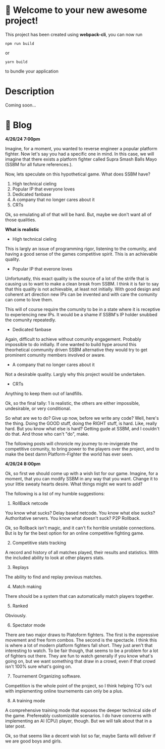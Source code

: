 # 🚀 Welcome to your new awesome project!

This project has been created using **webpack-cli**, you can now run

```
npm run build
```

or

```
yarn build
```

to bundle your application

# Description

Coming soon...

# 📄 Blog

**4/26/24 7:00pm**

Imagine, for a moment, you wanted to reverse engineer a popular platform fighter.
Now let's say you had a specific one in mind. In this case, we will imagine that there exists
a platform fighter called Supra Smash Balls Mayo (SSBM for all future references.).

Now, lets speculate on this hypothetical game. What does SSBM have?

1. High technical cieling
2. Popular IP that everyone loves
3. Dedicated fanbase
4. A company that no longer cares about it
5. CRTs

Ok, so emulating all of that will be hard. But, maybe we don't want all of those qualities.

**What is realistic**

- High technical cieling

This is largly an issue of programming rigor, listening to the comunity, and having a good sense of the games competitive spirit. This is an achievable quality.

- Popular IP that everone loves

Unfortunatly, this exact quality is the source of a lot of the strife that is causing us to want to make a clean break from SSBM. I think it is fair to say that this quality is not achievable, at least not initially. With good design and coherent art direction new IPs can be invented and with care the comunity can come to love them.

This will of course require the comunity to be in a state where it is receptive to experiencing new IPs. It would be a shame if SSBM's IP holder snubbed the comunity repeatedly.

- Dedicated fanbase

Again, difficult to achieve without comunity engagement. Probably impossible to do initially. If one wanted to build hype around this theorhetical community driven SSBM alternative they would try to get prominent comunity members involved or aware.

- A company that no longer cares about it

Not a desirable quality. Largly why this project would be undertaken.

- CRTs

Anything to keep them out of landfills.

Ok, so the final tally: 1 is realistic, the others are either impossible, undesirable, or very conditional.

So what are we to do? Give up now, before we write any code? Well, here's the thing. Doing the GOOD stuff, doing the RIGHT stuff, is hard. Like, really hard. But you know what else is hard? Getting gude at SSBM, and I couldn't do that. And those who can't "do", make.

The following posts will chronicle my journey to re-invigerate the competitive comunity, to bring power to the players over the project, and to make the best damn Platform-Fighter the world has ever seen.

**4/26/24 8:00pm**

Ok, so first we should come up with a wish list for our game. Imagine, for a moment, that you can modify SSBM in any way that you want. Change it to your little sweaty hearts desire. What things might we want to add?

The following is a list of my humble suggestions:

1. RollBack netcode

You know what sucks? Delay based netcode. You know what else sucks? Authoritative servers. You know what doesn't suck? P2P Rollback.

Ok, so Rollback isn't magic, and it can't fix horrible unstable connections. But is by far the best option for an online competitive fighting game.

2. Competitive stats tracking

A record and history of all matches played, their results and statistics. With the included ability to look at other players stats.

3. Replays

The ability to find and replay previous matches.

4. Match making

There should be a system that can automatically match players together.

5. Ranked

Obviously.

6. Spectator mode

There are two major draws to Platoform fighters. The first is the expressive movement and free form combos. The second is the spectacle. I think this is where a lot of modern platform fighters fall short. They just aren't that interesting to watch. To be fair though, that seems to be a problem for a lot of fighters out there. They are fun to watch generally if you know what's going on, but we want something that draw in a crowd, even if that crowd isn't 100% sure what's going on.

7. Tournement Organizing software.

Competition is the whole point of the project, so I think helping TO's out with implementing online tournements can only be a plus.

8. A training mode

A comprehensive training mode that exposes the deeper technical side of the game. Prefereably customizable scenarios. I do have concerns with implementing an AI (CPU) player, though. But we will talk about that in a later post.

Ok, so that seems like a decent wish list so far, maybe Santa will deliver if we are good boys and girls.
